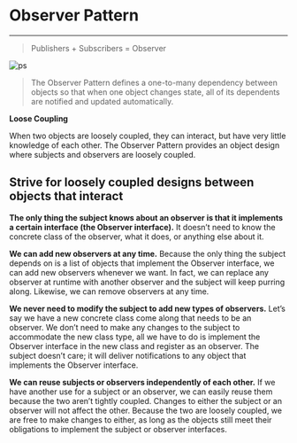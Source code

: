 # Observer Pattern
---
> Publishers + Subscribers = Observer

![ps](/Users/zhangyue/Workspace/github/design-patterns/images/pub-sub-pattern.png)
> The Observer Pattern defines a one-to-many dependency between objects so that 
> when one object changes state, all of its dependents are notified and updated automatically.

__Loose Coupling__

When two objects are loosely coupled, they can interact, but have very little knowledge of each other.
The Observer Pattern provides an object design where subjects and observers are loosely coupled.


## Strive for loosely coupled designs between objects that interact
__The only thing the subject knows about an observer is that it implements a certain interface (the Observer interface).__ 
It doesn’t need to know the concrete class of the observer, what it does, or anything else about it.

__We can add new observers at any time.__ Because the only thing the subject 
depends on is a list of objects that implement the Observer interface,
we can add new observers whenever we want. In fact, we can replace any observer
at runtime with another observer and the subject will keep purring along. Likewise, we can remove observers at any time.

__We never need to modify the subject to add new types of observers.__ Let’s say we have a new concrete
class come along that needs to be an observer. We don’t need to make any changes to 
the subject to accommodate the new class type, all we have to do is implement 
the Observer interface in the new class and register as an observer. 
The subject doesn’t care; it will deliver notifications to any object 
that implements the Observer interface.

__We can reuse subjects or observers independently of each other.__ If we have another use for a subject
or an observer, we can easily reuse them because the two aren’t tightly coupled.
Changes to either the subject or an observer will not affect the other. 
Because the two are loosely coupled, we are free to make changes to either, 
as long as the objects still meet their obligations to implement the subject or observer interfaces.


